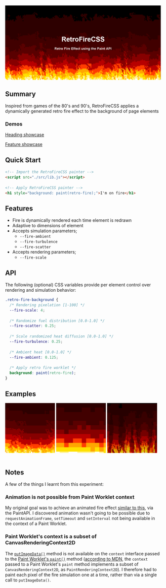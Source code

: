 [![RetroFireCSS](assets/heading.png)](assets/heading.html)

## Summary

Inspired from games of the 80's and 90's, RetroFireCSS applies a dynamically generated retro fire effect to the background of page elements

### Demos

[Heading showcase](assets/heading.html)

[Feature showcase](assets/features.html)

## Quick Start

```html
<!-- Import the RetroFireCSS painter -->
<script src="./src/lib.js"></script>

<!-- Apply RetroFireCSS painter -->
<h1 style="background: paint(retro-fire);">I'm on fire</h1>
```

## Features

- Fire is dynamically rendered each time element is redrawn
- Adaptive to dimensions of element
- Accepts simulation parameters;
  - `--fire-ambient`
  - `--fire-turbulence`
  - `--fire-scatter`
- Accepts rendering parameters;
  - `--fire-scale`

## API

The following (optional) CSS variables provide per element control over rendering and simulation behavior:

```css
.retro-fire-background {
  /* Rendering pixelation [1-100] */
  --fire-scale: 4;

  /* Randomize fuel distribution [0.0-1.0] */
  --fire-scatter: 0.25;

  /* Scale randomized heat diffusion [0.0-1.0] */
  --fire-turbulence: 0.25;

  /* Ambient heat [0.0-1.0] */
  --fire-ambient: 0.125;

  /* Apply retro fire worklet */
  background: paint(retro-fire);
}
```

## Examples

<div>
<img width="32%" src="assets/example-0.png" alt="Example of RetroFireCSS result"/>
<img width="32%" src="assets/example-1.png" alt="Example of RetroFireCSS result"/>
<img width="32%" src="assets/example-2.png" alt="Example of RetroFireCSS result"/>
</div>
<br/>

## Notes

A few of the things I learnt from this experiment:

### Animation is not possible from Paint Worklet context

My original goal was to achieve an animated fire effect [similar to this](assets/animated.html), via the PaintAPI. I discovered animation wasn't going to be possible due to `requestAnimationFrame`, `setTimeout` and `setInterval` not being available in the context of a Paint Worklet.

### Paint Worklet's context is a subset of CanvasRenderingContext2D

The [`putImageData()`](https://developer.mozilla.org/en-US/docs/Web/API/CanvasRenderingContext2D/putImageData) method is not available on the `context` interface passed to the [Paint Worklet's `paint()`](https://developer.mozilla.org/en-US/docs/Web/API/PaintWorklet#create_a_paintworklet) method ([according to MDN](https://developer.mozilla.org/en-US/docs/Web/API/CSS_Painting_API#interfaces), the `context` passed to a Paint Worklet's `paint` method implements a subset of `CanvasRenderingContext2D`, as `PaintRenderingContext2D`). I therefore had to paint each pixel of the fire simulation one at a time, rather than via a single call to `putImageData()`.
